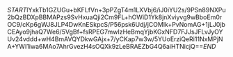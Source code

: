 $START$lYxkTb1GZUGu+bKFLfVn+3pPZgT4m1LXVbj6/iJ0iYU2s/9PSn89NXPu2bQzBDXpBBMAPzs9SvHxuaQji2Cm9FL+hOWiD1Yk8jnXviyvg9wBboEm0rOC9/cKp6gWJ8JLP4DwKnESkpcS/P56psk6Udj/jCOMlk+PvNomAG+1jLJ0jbCEAyo9jhaQ7We6/5VgBf+fsRPEG7mwIzHeBmqYjbKGxNFD7FJJsJFLvJyOYUv24vddd+wH4BmAVQYDkwGAjx+7/yCKap7w3w/5YUoErziQeRi11NxMPjNA+YWI1iwa6MAo7AhrGvezH4sOQXk9zLeBRAEZbG4Q6aiHTNicjQ==$END$